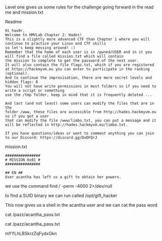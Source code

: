 Level one gives us some rules for the challenge going forward in the read me and mission.txt



Readme
```
Hi hax0r,
Welcome to HMVLab Chapter 2: Hades!
This is a slightly more advanced CTF than Chapter 1 where you will continue to practice your Linux and CTF skills
so let's keep messing around! :)
Remember that the home of each user is in /pwned/USER and in it you will find a file called mission.txt which will contain
the mission to complete to get the password of the next user.
It will also contain the file flagz.txt, which if you are registered at https://hackmyvm.eu you can enter to participate in the ranking (optional).
And to continue the improvisation, there are more secret levels and hidden flags: D
You will not have write permissions in most folders so if you need to write a script or something
use the /tmp folder, keep in mind that it is frequently deleted ...

And last (and not least) some users can modify the files that are in the
folder /www, these files are accessible from http://hades.hackmyvm.eu so if you get a user
that can modify the file /www/limbo.txt, you can put a message and it will be reflected in http://hades.hackmyvm.eu/limbo.txt.

If you have questions/ideas or want to comment anything you can join
to our Discord: https://discord.gg/DxDFQrJ

```

mission.txt 
```
################
# MISSION 0x01 #
################

## EN ##
User acantha has left us a gift to obtain her powers.

```

we use the command find / -perm -4000 2>/dev/null

to find a SUID binary we can run called /opt/gift_hacker 

This now gives us a shell in the acantha user and we can cat the pass word 

cat /pazz/acantha_pass.txt 

cat /pazz/acantha_pass.txt

mYYLhLBSkrzZqFydxGkn
